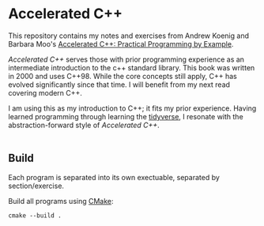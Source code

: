 # Accelerated C++

This repository contains my notes and exercises from Andrew Koenig and Barbara Moo's
[Accelerated C++: Practical Programming by Example](https://www.informit.com/store/accelerated-c-plus-plus-practical-programming-by-example-9780201703535).

*Accelerated C++* serves those with prior programming experience as an intermediate 
introduction to the c++ standard library. This book was written in 2000 and uses 
C++98. While the core concepts still apply, C++ has evolved significantly since that 
time. I will benefit from my next read covering modern C++.

I am using this as my introduction to C++; it fits my prior experience. Having learned 
programming through learning the [tidyverse](https://r4ds.hadley.nz/), I resonate with
the abstraction-forward style of *Accelerated C++*.
<br><br>

## Build
Each program is separated into its own exectuable, separated by section/exercise. 

Build all programs using [CMake](https://cmake.org/download/):
```
cmake --build .
```
